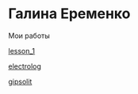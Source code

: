
# Галина Еременко
Мои работы

[lesson_1](gallina-eremenko.github.io/lesson_1/ "Моя готовая работа")

[electrolog](gallina-eremenko.github.io/electrolog/ "Моя готовая работа")

[gipsolit](gallina-eremenko.github.io/gipsolit/css "Моя готовая работа")

